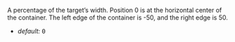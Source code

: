 A percentage of the target’s width. Position 0 is at the horizontal center of the container. The left edge of the container is -50, and the right edge is 50.

* _default:_ <samp class="number">0</samp>